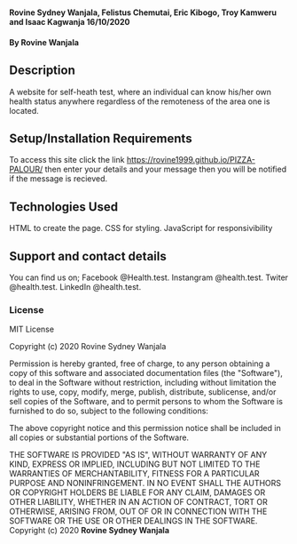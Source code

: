 #
#### Rovine Sydney Wanjala, Felistus Chemutai, Eric Kibogo, Troy Kamweru and Isaac Kagwanja 16/10/2020
#### By Rovine Wanjala
## Description
A website for self-heath test, where an individual can know his/her own health status anywhere regardless of the remoteness of the area one is located.
## Setup/Installation Requirements
To access this site click the link https://rovine1999.github.io/PIZZA-PALOUR/ then enter your details and your message then you will be notified if the message is recieved.
## Technologies Used
HTML to create the page.
CSS for styling.
JavaScript for responsivibility
## Support and contact details
You can find us on;
Facebook @Health.test.
Instangram @health.test.
Twiter @health.test.
LinkedIn @health.test.
### License
MIT License

Copyright (c) 2020 Rovine Sydney Wanjala

Permission is hereby granted, free of charge, to any person obtaining a copy
of this software and associated documentation files (the "Software"), to deal
in the Software without restriction, including without limitation the rights
to use, copy, modify, merge, publish, distribute, sublicense, and/or sell
copies of the Software, and to permit persons to whom the Software is
furnished to do so, subject to the following conditions:

The above copyright notice and this permission notice shall be included in all
copies or substantial portions of the Software.

THE SOFTWARE IS PROVIDED "AS IS", WITHOUT WARRANTY OF ANY KIND, EXPRESS OR
IMPLIED, INCLUDING BUT NOT LIMITED TO THE WARRANTIES OF MERCHANTABILITY,
FITNESS FOR A PARTICULAR PURPOSE AND NONINFRINGEMENT. IN NO EVENT SHALL THE
AUTHORS OR COPYRIGHT HOLDERS BE LIABLE FOR ANY CLAIM, DAMAGES OR OTHER
LIABILITY, WHETHER IN AN ACTION OF CONTRACT, TORT OR OTHERWISE, ARISING FROM,
OUT OF OR IN CONNECTION WITH THE SOFTWARE OR THE USE OR OTHER DEALINGS IN THE
SOFTWARE.
Copyright (c) 2020 **Rovine Sydney Wanjala**
